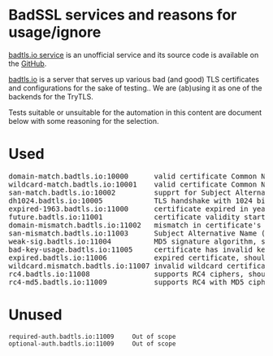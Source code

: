 # BadSSL services and reasons for usage/ignore

[badtls.io service](https://badtls.io) is an unofficial service and its source code is available on the [GitHub](https://github.com/wbond/badtls.io).

[badtls.io](https://badssl.com) is a server that serves up various bad (and good) TLS certificates and configurations for the sake of testing.. We are (ab)using it as one of the backends for the TryTLS.

Tests suitable or unsuitable for the automation in this content are document below
with some reasoning for the selection.

# Used
<pre>
domain-match.badtls.io:10000      valid certificate Common Name, should pass
wildcard-match.badtls.io:10001    valid certificate Common Name using wildcards, should pass
san-match.badtls.io:10002         supprt for Subject Alternative Name (SAN), should pass
dh1024.badtls.io:10005            TLS handshake with 1024 bit Diffie-Hellman (DH), should pass
expired-1963.badtls.io:11000      certificate expired in year 1963, should fail
future.badtls.io:11001            certificate validity starts in future, should fail
domain-mismatch.badtls.io:11002   mismatch in certificate's Common Name, should fail
san-mismatch.badtls.io:11003      Subject Alternative Name (SAN) mismatch, should fail
weak-sig.badtls.io:11004          MD5 signature algorithm, should fail
bad-key-usage.badtls.io:11005     certificate has invalid key usage for HTTPS connection, should fail
expired.badtls.io:11006           expired certificate, should fail
wildcard.mismatch.badtls.io:11007 invalid wildcard certificate Common Name, should fail
rc4.badtls.io:11008               supports RC4 ciphers, should fail
rc4-md5.badtls.io:11009           supports RC4 with MD5 ciphers, should fail
</pre>

# Unused

```
required-auth.badtls.io:11009     Out of scope
optional-auth.badtls.io:11009     Out of scope
```

